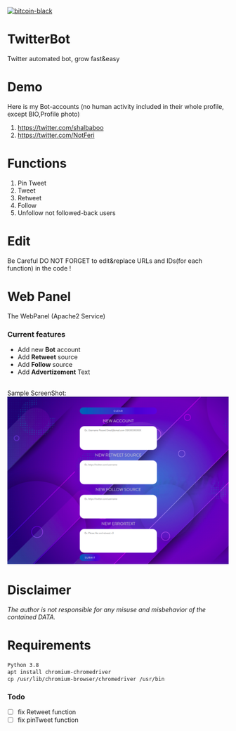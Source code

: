 [![bitcoin-black](https://github.com/Ximi1970/Donate/blob/master/bitcoin-donate-black.png)](https://www.blockchain.com/btc/address/1LQKZHNSzBZeEc7tkdz3McpQkJDsreaHLN)
# TwitterBot
Twitter automated bot, grow fast&easy
# Demo
Here is my Bot-accounts (no human activity included in their whole profile, except BIO,Profile photo)
1. https://twitter.com/shalbaboo
2. https://twitter.com/NotFeri
# Functions
1. Pin Tweet
2. Tweet
3. Retweet
4. Follow
5. Unfollow not followed-back users
# Edit
Be Careful DO NOT FORGET to edit&replace URLs and IDs(for each function) in the code !
# Web Panel
The WebPanel (Apache2 Service)

### Current features
- Add new **Bot** account
- Add **Retweet** source
- Add **Follow** source
- Add **Advertizement** Text
<br>
Sample ScreenShot:
<img src="imgs/web.png"/>

# Disclaimer
*The author is not responsible for any misuse and misbehavior of the contained DATA.*
# Requirements
```
Python 3.8
apt install chromium-chromedriver
cp /usr/lib/chromium-browser/chromedriver /usr/bin
```
### Todo
- [ ] fix Retweet function
- [ ] fix pinTweet function